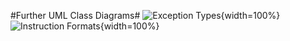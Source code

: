 #Further UML Class Diagrams#
![Exception Types](segments/exceptions.png){width=100%}
![Instruction Formats](segments/instructionFormatUML.png){width=100%}
